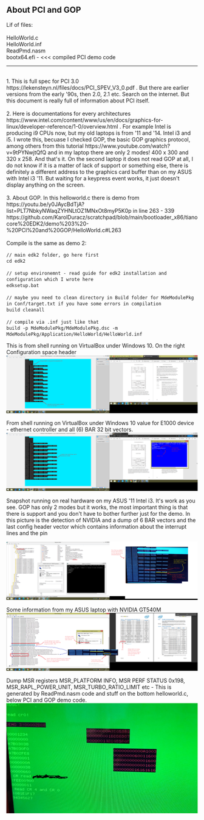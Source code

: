 <h2>About PCI and GOP</h2>
Lif of files:<br /><br />
HelloWorld.c<br />
HelloWorld.inf<br />
ReadPmd.nasm<br />
bootx64.efi - <<< compiled PCI demo code
<hr>
<br />
1. This is full spec for PCI 3.0 https://lekensteyn.nl/files/docs/PCI_SPEV_V3_0.pdf . But there are earlier versions from the early '90s, then 2.0, 2.1 etc. Search on the internet. But this document is really full of information about PCI itself.
<br /><br />
2. Here is documentations for every architectures https://www.intel.com/content/www/us/en/docs/graphics-for-linux/developer-reference/1-0/overview.html . For example Intel is producing i9 CPUs now, but my old laptops is from '11 and '14. Intel i3 and i5. I wrote this, becuase I checked GOP, the basic GOP graphics protocol, among others from this tutorial https://www.youtube.com/watch?v=9tPYNwjtQfQ and in my laptop there are only 2 modes! 400 x 300 and 320 x 258. And that's it. On the second laptop it does not read GOP at all, I do not know if it is a matter of lack of support or something else, there is definitely a different address to the graphics card buffer than on my ASUS with Intel i3 '11. But waiting for a keypress event works, it just doesn't display anything on the screen.
<br /><br />
3. About GOP. In this helloworld.c there is demo from https://youtu.be/y0JAycBdTjA?list=PLT7NbkyNWaqZYHNLtOZ1MNxOt8myP5K0p in line 263 - 339 https://github.com/KarolDuracz/scratchpad/blob/main/bootloader_x86/tianocore%20EDK2/demo%203%20-%20PCI%20and%20GOP/HelloWorld.c#L263
<br /><br />
Compile is the same as demo 2:

```
// main edk2 folder, go here first
cd edk2

// setup environemnt - read guide for edk2 installation and configuration which I wrote here
edksetup.bat

// maybe you need to clean directory in Build folder for MdeModulePkg in Conf/target.txt if you have some errors in compilation
build cleanall

// compile via .inf just like that
build -p MdeModulePkg/MdeModulePkg.dsc -m MdeModulePkg/Application/HelloWorld/HelloWorld.inf
```

This is from shell running on VirtualBox under Windows 10. On the right Configuration space header
![dump](https://github.com/KarolDuracz/scratchpad/blob/main/bootloader_x86/tianocore%20EDK2/demo%203%20-%20PCI%20and%20GOP/246%20-%2018-01-2025%20-%20ok%20pierwszy%20test%20na%20VM.png?raw=true)

From shell running on VirtualBox under Windows 10 value for E1000 device - ethernet controller and all (6) BAR 32 bit vectors.
![dump](https://github.com/KarolDuracz/scratchpad/blob/main/bootloader_x86/tianocore%20EDK2/demo%203%20-%20PCI%20and%20GOP/249%20-%2018-01-2025%20-%20cd.png?raw=true)

Snapshot running on real hardware on my ASUS '11 Intel i3. It's work as you see. GOP has only 2 modes but it works, the most important thing is that there is support and you don't have to bother further just for the demo. In this picture is the detection of NVIDIA and a dump of 6 BAR vectors and the last config header vector which contains information about the interrupt lines and the pin

![dump](https://github.com/KarolDuracz/scratchpad/blob/main/bootloader_x86/tianocore%20EDK2/demo%203%20-%20PCI%20and%20GOP/250%20-%2018-01-2025%20-%20ok%20fajnie%20odczytalem%20te%20informacje%20z%20config%20header%20ale%20o%20co%20cmon.png?raw=true)

Some information from my ASUS laptop with NVIDIA GT540M 
![dump](https://github.com/KarolDuracz/scratchpad/blob/main/bootloader_x86/tianocore%20EDK2/demo%203%20-%20PCI%20and%20GOP/259%20-%2019-01-2025%20-%20rozkmin%20ciag%20dalszy.png?raw=true)

Dump MSR registers MSR_PLATFORM INFO, MSR PERF STATUS 0x198, MSR_RAPL_POWER_UNIT, MSR_TURBO_RATIO_LIMIT etc - This is generated by ReadPmd.nasm code and stuff on the bottom helloworld.c, below PCI and GOP demo code.
![dump](https://github.com/KarolDuracz/scratchpad/blob/main/bootloader_x86/tianocore%20EDK2/demo%203%20-%20PCI%20and%20GOP/read%20cpu%20MSR.png?raw=true)
